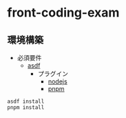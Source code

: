 # front-coding-exam

## 環境構築

- 必須要件
  - [asdf](https://asdf-vm.com/)
    - プラグイン
      - [nodejs](https://github.com/asdf-vm/asdf-nodejs)
      - [pnpm](https://github.com/jonathanmorley/asdf-pnpm)

```shell
asdf install
pnpm install
```
